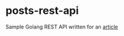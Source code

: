 # posts-rest-api

Sample Golang REST API written for an [article](https://dev.to/lucasnevespereira/write-a-rest-api-in-golang-following-best-practices-pe9)
